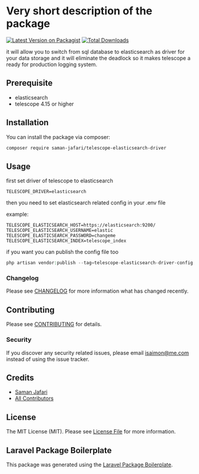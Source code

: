 # Very short description of the package

[![Latest Version on Packagist](https://img.shields.io/packagist/v/saman-jafari/telescope-elasticsearch-driver.svg?style=flat-square)](https://packagist.org/packages/saman-jafari/telescope-elasticsearch-driver)
[![Total Downloads](https://img.shields.io/packagist/dt/saman-jafari/telescope-elasticsearch-driver.svg?style=flat-square)](https://packagist.org/packages/saman-jafari/telescope-elasticsearch-driver)

it will allow you to switch from sql database to elasticsearch as driver for your data storage and it will eliminate the deadlock so it makes telescope a ready for production logging system.
## Prerequisite

- elasticsearch
- telescope 4.15 or higher

## Installation

You can install the package via composer:

```bash
composer require saman-jafari/telescope-elasticsearch-driver
```

## Usage

first set driver of telescope to elasticsearch
```dotenv
TELESCOPE_DRIVER=elasticsearch
``` 
then you need to set elasticsearch related config in your .env file

example:
```dotenv
TELESCOPE_ELASTICSEARCH_HOST=https://elasticsearch:9200/
TELESCOPE_ELASTICSEARCH_USERNAME=elastic
TELESCOPE_ELASTICSEARCH_PASSWORD=changeme
TELESCOPE_ELASTICSEARCH_INDEX=telescope_index
``` 

if you want you can publish the config file too

```php
php artisan vendor:publish --tag=telescope-elasticsearch-driver-config
```

### Changelog

Please see [CHANGELOG](CHANGELOG.md) for more information what has changed recently.

## Contributing

Please see [CONTRIBUTING](CONTRIBUTING.md) for details.

### Security

If you discover any security related issues, please email isaimon@me.com instead of using the issue tracker.

## Credits

-   [Saman Jafari](https://github.com/saman-jafari)
-   [All Contributors](../../contributors)

## License

The MIT License (MIT). Please see [License File](LICENSE.md) for more information.

## Laravel Package Boilerplate

This package was generated using the [Laravel Package Boilerplate](https://laravelpackageboilerplate.com).
